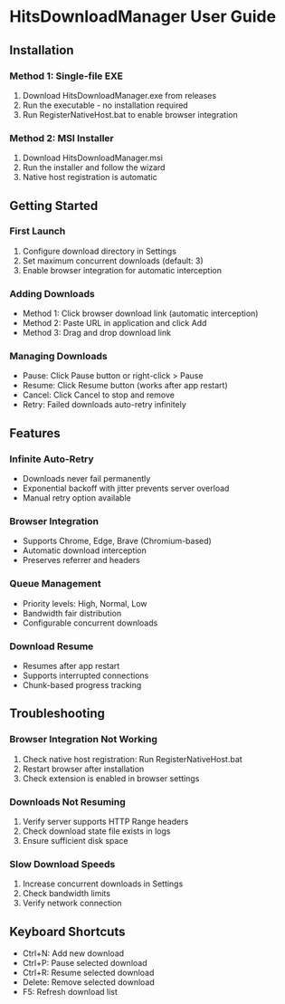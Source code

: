 # HitsDownloadManager User Guide
## Installation
### Method 1: Single-file EXE
1. Download HitsDownloadManager.exe from releases
2. Run the executable - no installation required
3. Run RegisterNativeHost.bat to enable browser integration
### Method 2: MSI Installer
1. Download HitsDownloadManager.msi
2. Run the installer and follow the wizard
3. Native host registration is automatic
## Getting Started
### First Launch
1. Configure download directory in Settings
2. Set maximum concurrent downloads (default: 3)
3. Enable browser integration for automatic interception
### Adding Downloads
- Method 1: Click browser download link (automatic interception)
- Method 2: Paste URL in application and click Add
- Method 3: Drag and drop download link
### Managing Downloads
- Pause: Click Pause button or right-click > Pause
- Resume: Click Resume button (works after app restart)
- Cancel: Click Cancel to stop and remove
- Retry: Failed downloads auto-retry infinitely
## Features
### Infinite Auto-Retry
- Downloads never fail permanently
- Exponential backoff with jitter prevents server overload
- Manual retry option available
### Browser Integration
- Supports Chrome, Edge, Brave (Chromium-based)
- Automatic download interception
- Preserves referrer and headers
### Queue Management
- Priority levels: High, Normal, Low
- Bandwidth fair distribution
- Configurable concurrent downloads
### Download Resume
- Resumes after app restart
- Supports interrupted connections
- Chunk-based progress tracking
## Troubleshooting
### Browser Integration Not Working
1. Check native host registration: Run RegisterNativeHost.bat
2. Restart browser after installation
3. Check extension is enabled in browser settings
### Downloads Not Resuming
1. Verify server supports HTTP Range headers
2. Check download state file exists in logs
3. Ensure sufficient disk space
### Slow Download Speeds
1. Increase concurrent downloads in Settings
2. Check bandwidth limits
3. Verify network connection
## Keyboard Shortcuts
- Ctrl+N: Add new download
- Ctrl+P: Pause selected download
- Ctrl+R: Resume selected download
- Delete: Remove selected download
- F5: Refresh download list

